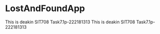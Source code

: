 # LostAndFoundApp
This is deakin SIT708 Task7.1p-222181313
This is deakin SIT708 Task7.1p-222181313
